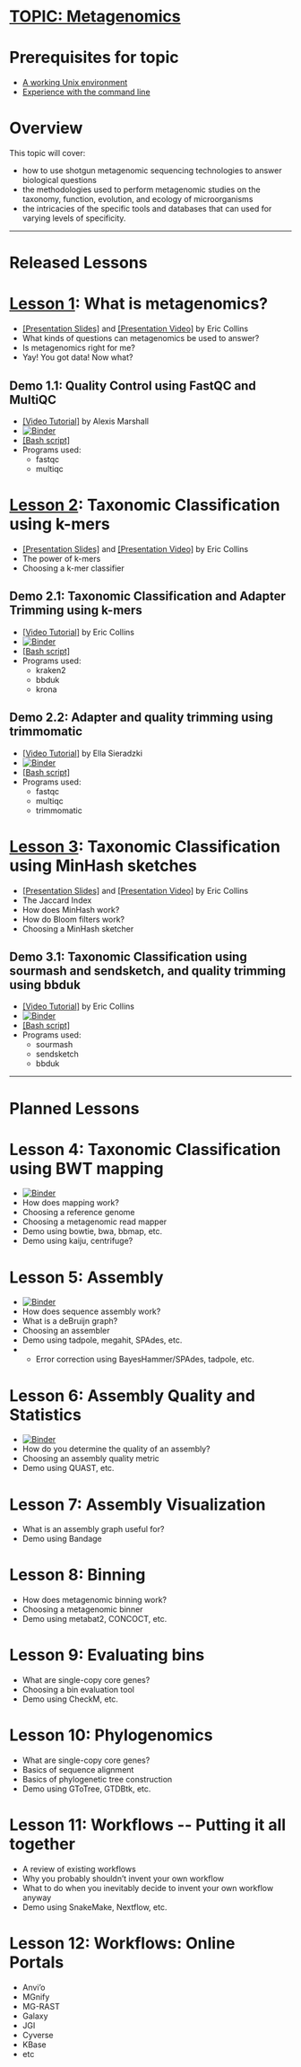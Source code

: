 # [TOPIC: Metagenomics](https://github.com/biovcnet/biovcnet.github.io/wiki/TOPIC:-Metagenomics)

# Prerequisites for topic
* [A working Unix environment](https://github.com/biovcnet/biovcnet.github.io/wiki/1.-Setting-up-a-local-Linux-(or-Unix)-environment)
* [Experience with the command line](https://github.com/biovcnet/biovcnet.github.io/wiki/2.-Using-the-Command-line)

# Overview
This topic will cover:
* how to use shotgun metagenomic sequencing technologies to answer biological questions
* the methodologies used to perform metagenomic studies on the taxonomy, function, evolution, and ecology of microorganisms
* the intricacies of the specific tools and databases that can used for varying levels of specificity.


---

# Released Lessons

# [Lesson 1](https://github.com/biovcnet/topic-metagenomics/tree/master/Lesson-1): What is metagenomics?
* [[Presentation Slides]](https://github.com/biovcnet/topic-metagenomics/raw/master/Lesson-1/Metagenomics_Lesson_1.pdf) and [[Presentation Video]](https://youtu.be/EkmuvRQ2tWw) by Eric Collins
* What kinds of questions can metagenomics be used to answer?
* Is metagenomics right for me?
* Yay! You got data! Now what?

## Demo 1.1: Quality Control using FastQC and MultiQC
* [[Video Tutorial]](https://www.youtube.com/watch?v=7jRTyfdIXLo) by Alexis Marshall
* [![Binder](https://mybinder.org/badge_logo.svg)](https://mybinder.org/v2/gh/biovcnet/metagenomics-binder-qc/master?urlpath=lab)
* [[Bash script]](https://github.com/biovcnet/topic-metagenomics/blob/master/Lesson-1/Demo1.1_fastqc_multiqc.sh)
* Programs used:
  * fastqc
  * multiqc

# [Lesson 2](https://github.com/biovcnet/topic-metagenomics/tree/master/Lesson-2): Taxonomic Classification using k-mers
* [[Presentation Slides]](https://github.com/biovcnet/topic-metagenomics/raw/master/Lesson-2/Metagenomics%20Lesson%202.pdf) and [[Presentation Video]](https://www.youtube.com/watch?v=MpScSM_d3Vo) by Eric Collins
* The power of k-mers
* Choosing a k-mer classifier

## Demo 2.1: Taxonomic Classification and Adapter Trimming using k-mers
* [[Video Tutorial]](https://www.youtube.com/watch?v=HqPiWvjIrew) by Eric Collins
* [![Binder](https://mybinder.org/badge_logo.svg)](https://mybinder.org/v2/gh/biovcnet/metagenomics-binder-qc/master?urlpath=lab)
* [[Bash script]](https://github.com/biovcnet/topic-metagenomics/blob/master/Lesson-2/Demo2.1_kraken2_bbduk_krona.sh)
* Programs used:
  * kraken2
  * bbduk
  * krona

## Demo 2.2: Adapter and quality trimming using trimmomatic
* [[Video Tutorial]](https://www.youtube.com/watch?v=Q4UU6k13090) by Ella Sieradzki
* [![Binder](https://mybinder.org/badge_logo.svg)](https://mybinder.org/v2/gh/biovcnet/metagenomics-binder-qc/master?urlpath=lab)
* [[Bash script]](https://github.com/biovcnet/topic-metagenomics/blob/master/Lesson-2/Demo2.2_trimmomatic)
* Programs used:
  * fastqc
  * multiqc
  * trimmomatic

# [Lesson 3](https://github.com/biovcnet/topic-metagenomics/tree/master/Lesson-3): Taxonomic Classification using MinHash sketches
* [[Presentation Slides]](https://github.com/biovcnet/topic-metagenomics/raw/master/Lesson-3/Metagenomics_Lesson_3.pdf) and [[Presentation Video]](https://www.youtube.com/watch?v=6LfPzwe9dO8) by Eric Collins
* The Jaccard Index
* How does MinHash work?
* How do Bloom filters work?
* Choosing a MinHash sketcher

## Demo 3.1: Taxonomic Classification using sourmash and sendsketch, and quality trimming using bbduk
* [[Video Tutorial]](https://www.youtube.com/watch?v=RJC0gvWxqF4) by Eric Collins
* [![Binder](https://mybinder.org/badge_logo.svg)](https://mybinder.org/v2/gh/biovcnet/metagenomics-binder-qc/master?urlpath=lab)
* [[Bash script]](https://github.com/biovcnet/topic-metagenomics/blob/master/Lesson-3/Demo3.1_sourmash_bbduk_sendsketch.sh)
* Programs used:
  * sourmash
  * sendsketch
  * bbduk

---

# Planned Lessons


# Lesson 4: Taxonomic Classification using BWT mapping
* [![Binder](https://mybinder.org/badge_logo.svg)](https://mybinder.org/v2/gh/biovcnet/metagenomics-binder-assembly/master?urlpath=lab)
* How does mapping work?
* Choosing a reference genome
* Choosing a metagenomic read mapper
* Demo using bowtie, bwa, bbmap, etc.
* Demo using kaiju, centrifuge?

# Lesson 5: Assembly
* [![Binder](https://mybinder.org/badge_logo.svg)](https://mybinder.org/v2/gh/biovcnet/metagenomics-binder-assembly/master?urlpath=lab)
* How does sequence assembly work?
* What is a deBruijn graph?
* Choosing an assembler
* Demo using tadpole, megahit, SPAdes, etc.
* + Error correction using BayesHammer/SPAdes, tadpole, etc.

# Lesson 6: Assembly Quality and Statistics
* [![Binder](https://mybinder.org/badge_logo.svg)](https://mybinder.org/v2/gh/biovcnet/metagenomics-binder-assembly/master?urlpath=lab)
* How do you determine the quality of an assembly?
* Choosing an assembly quality metric
* Demo using QUAST, etc.

# Lesson 7: Assembly Visualization
* What is an assembly graph useful for?
* Demo using Bandage

# Lesson 8: Binning
* How does metagenomic binning work?
* Choosing a metagenomic binner
* Demo using metabat2, CONCOCT, etc.

# Lesson 9: Evaluating bins
* What are single-copy core genes?
* Choosing a bin evaluation tool
* Demo using CheckM, etc.

# Lesson 10: Phylogenomics
* What are single-copy core genes?
* Basics of sequence alignment
* Basics of phylogenetic tree construction
* Demo using GToTree, GTDBtk, etc.

# Lesson 11: Workflows -- Putting it all together
* A review of existing workflows
* Why you probably shouldn’t invent your own workflow
* What to do when you inevitably decide to invent your own workflow anyway
* Demo using SnakeMake, Nextflow, etc.

# Lesson 12: Workflows: Online Portals
* Anvi’o
* MGnify
* MG-RAST
* Galaxy
* JGI
* Cyverse
* KBase
* etc
